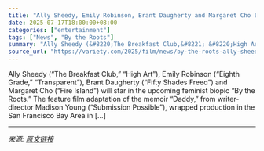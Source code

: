 ```yaml
---
title: "Ally Sheedy, Emily Robinson, Brant Daugherty and Margaret Cho Lead Queer Feminist Biopic ‘By the Roots’ (EXCLUSIVE)"
date: 2025-07-17T18:00:00+08:00
categories: ["entertainment"]
tags: ["News", "By the Roots"]
summary: "Ally Sheedy (&#8220;The Breakfast Club,&#8221; &#8220;High Art&#8221;), Emily Robinson (&#8220;Eighth Grade,&#8221; &#8220;Transparent&#8221;), Brant Daugherty (&#8220;Fifty Shades Freed&#8221;) and M"
source_url: "https://variety.com/2025/film/news/by-the-roots-ally-sheedy-margaret-cho-1236463363/"
---
```


Ally Sheedy (&#8220;The Breakfast Club,&#8221; &#8220;High Art&#8221;), Emily Robinson (&#8220;Eighth Grade,&#8221; &#8220;Transparent&#8221;), Brant Daugherty (&#8220;Fifty Shades Freed&#8221;) and Margaret Cho (&#8220;Fire Island&#8221;) will star in the upcoming feminist biopic &#8220;By the Roots.&#8221; The feature film adaptation of the memoir &#8220;Daddy,&#8221; from writer-director Madison Young (&#8220;Submission Possible&#8221;), wrapped production in the San Francisco Bay Area in [&#8230;]

---

*来源: [原文链接](https://variety.com/2025/film/news/by-the-roots-ally-sheedy-margaret-cho-1236463363/)*
